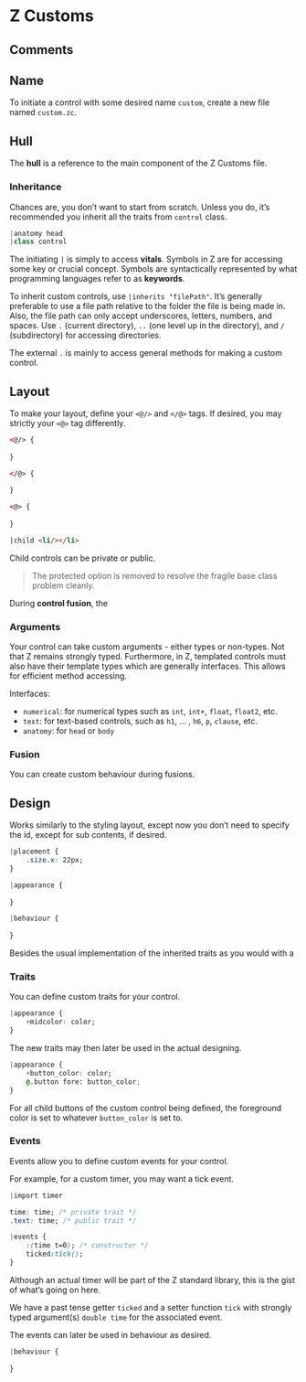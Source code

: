 # Z Customs

## Comments



## Name

To initiate a control with some desired name `custom`, create a new file named `custom.zc`.

## Hull

The **hull** is a reference to the main component of the Z Customs file. 

### Inheritance

Chances are, you don’t want to start from scratch. Unless you do, it’s recommended you inherit all the traits from `control` class.

```python
|anatomy head
|class control
```

The initiating `|` is simply to access **vitals**. Symbols in Z are for accessing some key or crucial concept. Symbols are syntactically represented by what programming languages refer to as **keywords**. 

To inherit custom controls, use `|inherits "filePath"`. It’s generally preferable to use a file path relative to the folder the file is being made in. Also, the file path can only accept underscores, letters, numbers, and spaces. Use `.` (current directory), `..` (one level up in the directory), and `/` (subdirectory) for accessing directories.

The external `.` is mainly to access general methods for making a custom control.

## Layout

To make your layout, define your `<@/>` and `</@>` tags. If desired, you may strictly your `<@>` tag differently.

```html
<@/> {
	
}

</@> {
	
}

<@> {
    
}

|child <li/></li>
```

Child controls can be private or public. 

> The protected option is removed to resolve the fragile base class problem cleanly.

During **control fusion**, the 

### Arguments

Your control can take custom arguments - either types or non-types. Not that Z remains strongly typed. Furthermore, in Z, templated controls must also have their template types which are generally interfaces. This allows for efficient method accessing. 

Interfaces:

* `numerical`: for numerical types such as `int`, `int+`, `float`, `float2`, etc.
* `text`: for text-based controls, such as `h1`, … , `h6`, `p`, `clause`, etc.
* `anatomy`: for `head` or `body`

### Fusion

You can create custom behaviour during fusions.

## Design

Works similarly to the styling layout, except now you don’t need to specify the id, except for sub contents, if desired.

```css
|placement {
	.size.x: 22px;
}

|appearance {
    
}

|behaviour {
    
}
```

Besides the usual implementation of the inherited traits as you would with a 

### Traits

You can define custom traits for your control. 

```Css
|appearance {
    +midcolor: color;
}
```

The new traits may then later be used in the actual designing.

```css
|appearance {
    +button_color: color;
    @.button fore: button_color;
}
```

For all child buttons of the custom control being defined, the foreground color is set to whatever `button_color` is set to.

### Events

Events allow you to define custom events for your control. 

For example, for a custom timer, you may want a tick event.

```css
|import timer

time: time; /* private trait */
.text: time; /* public trait */

|events {
    :(time t=0); /* constructor */
    ticked:tick();
}
```

Although an actual timer will be part of the Z standard library, this is the gist of what’s going on here.

We have a past tense getter `ticked` and a setter function `tick` with strongly typed argument(s) `double time` for the associated event. 

The events can later be used in behaviour as desired.

```css
|behaviour {
    
}
```

